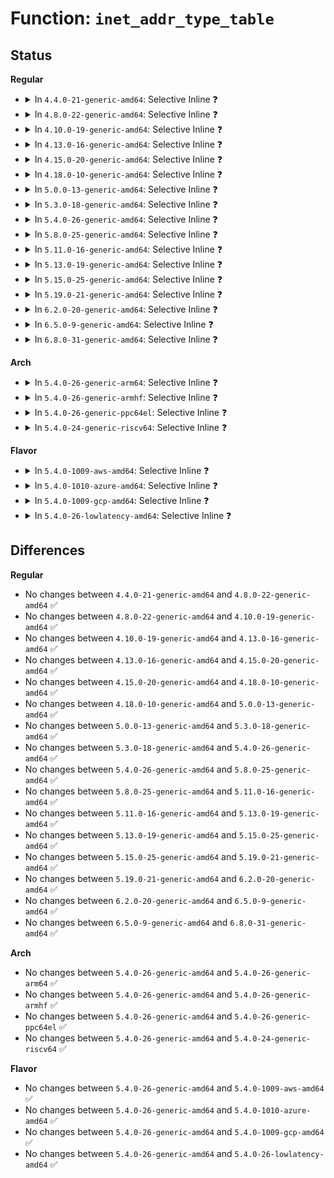 # Function: <code>inet_addr_type_table</code>

## Status
<b>Regular</b>
<ul>
<li>
<details>
<summary>In <code>4.4.0-21-generic-amd64</code>: Selective Inline ❓</summary>

```c
unsigned int inet_addr_type_table(struct net * net, __be32 addr, u32 tb_id)
```

```json
{
  "name": "inet_addr_type_table",
  "collision_type": "Unique Global",
  "inline_type": "Selective",
  "funcs": [
    {
      "addr": 18446744071586816912,
      "name": "inet_addr_type_table",
      "external": true,
      "loc": "net/ipv4/fib_frontend.c:243",
      "file": "net/ipv4/fib_frontend.c",
      "inline": "not declared, inlined",
      "caller_inline": [
        "net/ipv4/fib_frontend.c:ip_rt_ioctl"
      ],
      "caller_func": [
        "net/ipv4/af_inet.c:inet_bind",
        "net/ipv4/fib_semantics.c:fib_create_info",
        "net/ipv4/fib_semantics.c:fib_create_info"
      ]
    }
  ],
  "symbols": [
    {
      "addr": 18446744071586816912,
      "name": "inet_addr_type_table",
      "section": ".text",
      "bind": "STB_GLOBAL",
      "size": 195
    }
  ]
}
```
</details>
</li>
<li>
<details>
<summary>In <code>4.8.0-22-generic-amd64</code>: Selective Inline ❓</summary>

```c
unsigned int inet_addr_type_table(struct net * net, __be32 addr, u32 tb_id)
```

```json
{
  "name": "inet_addr_type_table",
  "collision_type": "Unique Global",
  "inline_type": "Selective",
  "funcs": [
    {
      "addr": 18446744071587270649,
      "name": "inet_addr_type_table",
      "external": true,
      "loc": "net/ipv4/fib_frontend.c:244",
      "file": "net/ipv4/fib_frontend.c",
      "inline": "not declared, inlined",
      "caller_inline": [
        "net/ipv4/fib_frontend.c:ip_rt_ioctl"
      ],
      "caller_func": [
        "net/ipv4/af_inet.c:inet_bind",
        "net/ipv4/fib_semantics.c:fib_create_info",
        "net/ipv4/fib_semantics.c:fib_create_info"
      ]
    }
  ],
  "symbols": [
    {
      "addr": 18446744071587267184,
      "name": "inet_addr_type_table",
      "section": ".text",
      "bind": "STB_GLOBAL",
      "size": 192
    }
  ]
}
```
</details>
</li>
<li>
<details>
<summary>In <code>4.10.0-19-generic-amd64</code>: Selective Inline ❓</summary>

```c
unsigned int inet_addr_type_table(struct net * net, __be32 addr, u32 tb_id)
```

```json
{
  "name": "inet_addr_type_table",
  "collision_type": "Unique Global",
  "inline_type": "Selective",
  "funcs": [
    {
      "addr": 18446744071587471599,
      "name": "inet_addr_type_table",
      "external": true,
      "loc": "net/ipv4/fib_frontend.c:236",
      "file": "net/ipv4/fib_frontend.c",
      "inline": "not declared, inlined",
      "caller_inline": [
        "net/ipv4/fib_frontend.c:ip_rt_ioctl"
      ],
      "caller_func": [
        "net/ipv4/raw.c:raw_bind",
        "net/ipv4/af_inet.c:inet_bind",
        "net/ipv4/fib_semantics.c:fib_create_info",
        "net/ipv4/fib_semantics.c:fib_create_info"
      ]
    }
  ],
  "symbols": [
    {
      "addr": 18446744071587468112,
      "name": "inet_addr_type_table",
      "section": ".text",
      "bind": "STB_GLOBAL",
      "size": 192
    }
  ]
}
```
</details>
</li>
<li>
<details>
<summary>In <code>4.13.0-16-generic-amd64</code>: Selective Inline ❓</summary>

```c
unsigned int inet_addr_type_table(struct net * net, __be32 addr, u32 tb_id)
```

```json
{
  "name": "inet_addr_type_table",
  "collision_type": "Unique Global",
  "inline_type": "Selective",
  "funcs": [
    {
      "addr": 18446744071587608726,
      "name": "inet_addr_type_table",
      "external": true,
      "loc": "net/ipv4/fib_frontend.c:236",
      "file": "net/ipv4/fib_frontend.c",
      "inline": "not declared, inlined",
      "caller_inline": [
        "net/ipv4/fib_frontend.c:ip_rt_ioctl"
      ],
      "caller_func": [
        "net/ipv4/raw.c:raw_bind",
        "net/ipv4/af_inet.c:inet_bind",
        "net/ipv4/fib_semantics.c:fib_create_info",
        "net/ipv4/fib_semantics.c:fib_create_info"
      ]
    }
  ],
  "symbols": [
    {
      "addr": 18446744071587604592,
      "name": "inet_addr_type_table",
      "section": ".text",
      "bind": "STB_GLOBAL",
      "size": 219
    }
  ]
}
```
</details>
</li>
<li>
<details>
<summary>In <code>4.15.0-20-generic-amd64</code>: Selective Inline ❓</summary>

```c
unsigned int inet_addr_type_table(struct net * net, __be32 addr, u32 tb_id)
```

```json
{
  "name": "inet_addr_type_table",
  "collision_type": "Unique Global",
  "inline_type": "Selective",
  "funcs": [
    {
      "addr": 18446744071588132742,
      "name": "inet_addr_type_table",
      "external": true,
      "loc": "net/ipv4/fib_frontend.c:246",
      "file": "net/ipv4/fib_frontend.c",
      "inline": "not declared, inlined",
      "caller_inline": [
        "net/ipv4/fib_frontend.c:ip_rt_ioctl"
      ],
      "caller_func": [
        "net/ipv4/raw.c:raw_bind",
        "net/ipv4/af_inet.c:inet_bind",
        "net/ipv4/fib_semantics.c:fib_create_info",
        "net/ipv4/fib_semantics.c:fib_create_info"
      ]
    }
  ],
  "symbols": [
    {
      "addr": 18446744071588128672,
      "name": "inet_addr_type_table",
      "section": ".text",
      "bind": "STB_GLOBAL",
      "size": 219
    }
  ]
}
```
</details>
</li>
<li>
<details>
<summary>In <code>4.18.0-10-generic-amd64</code>: Selective Inline ❓</summary>

```c
unsigned int inet_addr_type_table(struct net * net, __be32 addr, u32 tb_id)
```

```json
{
  "name": "inet_addr_type_table",
  "collision_type": "Unique Global",
  "inline_type": "Selective",
  "funcs": [
    {
      "addr": 18446744071588487686,
      "name": "inet_addr_type_table",
      "external": true,
      "loc": "net/ipv4/fib_frontend.c:246",
      "file": "net/ipv4/fib_frontend.c",
      "inline": "not declared, inlined",
      "caller_inline": [
        "net/ipv4/fib_frontend.c:ip_rt_ioctl"
      ],
      "caller_func": [
        "net/ipv4/raw.c:raw_bind",
        "net/ipv4/af_inet.c:__inet_bind",
        "net/ipv4/fib_semantics.c:fib_create_info",
        "net/ipv4/fib_semantics.c:fib_create_info",
        "net/ipv4/fib_semantics.c:fib_create_info"
      ]
    }
  ],
  "symbols": [
    {
      "addr": 18446744071588484880,
      "name": "inet_addr_type_table",
      "section": ".text",
      "bind": "STB_GLOBAL",
      "size": 227
    }
  ]
}
```
</details>
</li>
<li>
<details>
<summary>In <code>5.0.0-13-generic-amd64</code>: Selective Inline ❓</summary>

```c
unsigned int inet_addr_type_table(struct net * net, __be32 addr, u32 tb_id)
```

```json
{
  "name": "inet_addr_type_table",
  "collision_type": "Unique Global",
  "inline_type": "Selective",
  "funcs": [
    {
      "addr": 18446744071588682342,
      "name": "inet_addr_type_table",
      "external": true,
      "loc": "net/ipv4/fib_frontend.c:246",
      "file": "net/ipv4/fib_frontend.c",
      "inline": "not declared, inlined",
      "caller_inline": [
        "net/ipv4/fib_frontend.c:ip_rt_ioctl"
      ],
      "caller_func": [
        "net/ipv4/raw.c:raw_bind",
        "net/ipv4/af_inet.c:__inet_bind",
        "net/ipv4/fib_semantics.c:fib_create_info",
        "net/ipv4/fib_semantics.c:fib_create_info",
        "net/ipv4/fib_semantics.c:fib_create_info"
      ]
    }
  ],
  "symbols": [
    {
      "addr": 18446744071588679536,
      "name": "inet_addr_type_table",
      "section": ".text",
      "bind": "STB_GLOBAL",
      "size": 227
    }
  ]
}
```
</details>
</li>
<li>
<details>
<summary>In <code>5.3.0-18-generic-amd64</code>: Selective Inline ❓</summary>

```c
unsigned int inet_addr_type_table(struct net * net, __be32 addr, u32 tb_id)
```

```json
{
  "name": "inet_addr_type_table",
  "collision_type": "Unique Global",
  "inline_type": "Selective",
  "funcs": [
    {
      "addr": 18446744071589093869,
      "name": "inet_addr_type_table",
      "external": true,
      "loc": "net/ipv4/fib_frontend.c:245",
      "file": "net/ipv4/fib_frontend.c",
      "inline": "not declared, inlined",
      "caller_inline": [
        "net/ipv4/fib_frontend.c:ip_rt_ioctl"
      ],
      "caller_func": [
        "net/ipv4/raw.c:raw_bind",
        "net/ipv4/af_inet.c:__inet_bind",
        "net/ipv4/fib_semantics.c:fib_create_info",
        "net/ipv4/fib_semantics.c:fib_create_info",
        "net/ipv4/fib_semantics.c:fib_create_info"
      ]
    }
  ],
  "symbols": [
    {
      "addr": 18446744071589088496,
      "name": "inet_addr_type_table",
      "section": ".text",
      "bind": "STB_GLOBAL",
      "size": 29
    }
  ]
}
```
</details>
</li>
<li>
<details>
<summary>In <code>5.4.0-26-generic-amd64</code>: Selective Inline ❓</summary>

```c
unsigned int inet_addr_type_table(struct net * net, __be32 addr, u32 tb_id)
```

```json
{
  "name": "inet_addr_type_table",
  "collision_type": "Unique Global",
  "inline_type": "Selective",
  "funcs": [
    {
      "addr": 18446744071589318045,
      "name": "inet_addr_type_table",
      "external": true,
      "loc": "net/ipv4/fib_frontend.c:246",
      "file": "net/ipv4/fib_frontend.c",
      "inline": "not declared, inlined",
      "caller_inline": [
        "net/ipv4/fib_frontend.c:ip_rt_ioctl"
      ],
      "caller_func": [
        "net/ipv4/raw.c:raw_bind",
        "net/ipv4/af_inet.c:__inet_bind",
        "net/ipv4/fib_semantics.c:fib_create_info",
        "net/ipv4/fib_semantics.c:fib_create_info",
        "net/ipv4/fib_semantics.c:fib_create_info"
      ]
    }
  ],
  "symbols": [
    {
      "addr": 18446744071589312656,
      "name": "inet_addr_type_table",
      "section": ".text",
      "bind": "STB_GLOBAL",
      "size": 29
    }
  ]
}
```
</details>
</li>
<li>
<details>
<summary>In <code>5.8.0-25-generic-amd64</code>: Selective Inline ❓</summary>

```c
unsigned int inet_addr_type_table(struct net * net, __be32 addr, u32 tb_id)
```

```json
{
  "name": "inet_addr_type_table",
  "collision_type": "Unique Global",
  "inline_type": "Selective",
  "funcs": [
    {
      "addr": 18446744071590293445,
      "name": "inet_addr_type_table",
      "external": true,
      "loc": "net/ipv4/fib_frontend.c:236",
      "file": "net/ipv4/fib_frontend.c",
      "inline": "not declared, inlined",
      "caller_inline": [
        "net/ipv4/fib_frontend.c:rtentry_to_fib_config"
      ],
      "caller_func": [
        "net/ipv4/raw.c:raw_bind",
        "net/ipv4/af_inet.c:__inet_bind",
        "net/ipv4/fib_semantics.c:fib_create_info",
        "net/ipv4/fib_semantics.c:fib_create_info"
      ]
    }
  ],
  "symbols": [
    {
      "addr": 18446744071590292640,
      "name": "inet_addr_type_table",
      "section": ".text",
      "bind": "STB_GLOBAL",
      "size": 22
    }
  ]
}
```
</details>
</li>
<li>
<details>
<summary>In <code>5.11.0-16-generic-amd64</code>: Selective Inline ❓</summary>

```c
unsigned int inet_addr_type_table(struct net * net, __be32 addr, u32 tb_id)
```

```json
{
  "name": "inet_addr_type_table",
  "collision_type": "Unique Global",
  "inline_type": "Selective",
  "funcs": [
    {
      "addr": 18446744071590346394,
      "name": "inet_addr_type_table",
      "external": true,
      "loc": "net/ipv4/fib_frontend.c:236",
      "file": "net/ipv4/fib_frontend.c",
      "inline": "not declared, inlined",
      "caller_inline": [
        "net/ipv4/fib_frontend.c:rtentry_to_fib_config"
      ],
      "caller_func": [
        "net/ipv4/raw.c:raw_bind",
        "net/ipv4/af_inet.c:__inet_bind",
        "net/ipv4/fib_semantics.c:fib_create_info",
        "net/ipv4/fib_semantics.c:fib_create_info",
        "net/ipv4/fib_semantics.c:fib_create_info"
      ]
    }
  ],
  "symbols": [
    {
      "addr": 18446744071590345568,
      "name": "inet_addr_type_table",
      "section": ".text",
      "bind": "STB_GLOBAL",
      "size": 22
    }
  ]
}
```
</details>
</li>
<li>
<details>
<summary>In <code>5.13.0-19-generic-amd64</code>: Selective Inline ❓</summary>

```c
unsigned int inet_addr_type_table(struct net * net, __be32 addr, u32 tb_id)
```

```json
{
  "name": "inet_addr_type_table",
  "collision_type": "Unique Global",
  "inline_type": "Selective",
  "funcs": [
    {
      "addr": 18446744071590262186,
      "name": "inet_addr_type_table",
      "external": true,
      "loc": "net/ipv4/fib_frontend.c:236",
      "file": "net/ipv4/fib_frontend.c",
      "inline": "not declared, inlined",
      "caller_inline": [
        "net/ipv4/fib_frontend.c:rtentry_to_fib_config"
      ],
      "caller_func": [
        "net/ipv4/raw.c:raw_bind",
        "net/ipv4/af_inet.c:__inet_bind",
        "net/ipv4/fib_semantics.c:fib_create_info",
        "net/ipv4/fib_semantics.c:fib_create_info",
        "net/ipv4/fib_semantics.c:fib_create_info"
      ]
    }
  ],
  "symbols": [
    {
      "addr": 18446744071590261360,
      "name": "inet_addr_type_table",
      "section": ".text",
      "bind": "STB_GLOBAL",
      "size": 22
    }
  ]
}
```
</details>
</li>
<li>
<details>
<summary>In <code>5.15.0-25-generic-amd64</code>: Selective Inline ❓</summary>

```c
unsigned int inet_addr_type_table(struct net * net, __be32 addr, u32 tb_id)
```

```json
{
  "name": "inet_addr_type_table",
  "collision_type": "Unique Global",
  "inline_type": "Selective",
  "funcs": [
    {
      "addr": 18446744071591046826,
      "name": "inet_addr_type_table",
      "external": true,
      "loc": "net/ipv4/fib_frontend.c:236",
      "file": "net/ipv4/fib_frontend.c",
      "inline": "not declared, inlined",
      "caller_inline": [
        "net/ipv4/fib_frontend.c:rtentry_to_fib_config"
      ],
      "caller_func": [
        "net/ipv4/raw.c:raw_bind",
        "net/ipv4/af_inet.c:__inet_bind",
        "net/ipv4/fib_semantics.c:fib_create_info",
        "net/ipv4/fib_semantics.c:fib_create_info"
      ]
    }
  ],
  "symbols": [
    {
      "addr": 18446744071591046000,
      "name": "inet_addr_type_table",
      "section": ".text",
      "bind": "STB_GLOBAL",
      "size": 22
    }
  ]
}
```
</details>
</li>
<li>
<details>
<summary>In <code>5.19.0-21-generic-amd64</code>: Selective Inline ❓</summary>

```c
unsigned int inet_addr_type_table(struct net * net, __be32 addr, u32 tb_id)
```

```json
{
  "name": "inet_addr_type_table",
  "collision_type": "Unique Global",
  "inline_type": "Selective",
  "funcs": [
    {
      "addr": 18446744071592695304,
      "name": "inet_addr_type_table",
      "external": true,
      "loc": "net/ipv4/fib_frontend.c:237",
      "file": "net/ipv4/fib_frontend.c",
      "inline": "not declared, inlined",
      "caller_inline": [
        "net/ipv4/fib_frontend.c:rtentry_to_fib_config"
      ],
      "caller_func": [
        "net/ipv4/raw.c:raw_bind",
        "net/ipv4/af_inet.c:__inet_bind",
        "net/ipv4/fib_semantics.c:fib_create_info",
        "net/ipv4/fib_semantics.c:fib_create_info",
        "net/ipv4/ping.c:ping_check_bind_addr"
      ]
    }
  ],
  "symbols": [
    {
      "addr": 18446744071592694464,
      "name": "inet_addr_type_table",
      "section": ".text",
      "bind": "STB_GLOBAL",
      "size": 34
    }
  ]
}
```
</details>
</li>
<li>
<details>
<summary>In <code>6.2.0-20-generic-amd64</code>: Selective Inline ❓</summary>

```c
unsigned int inet_addr_type_table(struct net * net, __be32 addr, u32 tb_id)
```

```json
{
  "name": "inet_addr_type_table",
  "collision_type": "Unique Global",
  "inline_type": "Selective",
  "funcs": [
    {
      "addr": 18446744071594564472,
      "name": "inet_addr_type_table",
      "external": true,
      "loc": "net/ipv4/fib_frontend.c:237",
      "file": "net/ipv4/fib_frontend.c",
      "inline": "not declared, inlined",
      "caller_inline": [
        "net/ipv4/fib_frontend.c:rtentry_to_fib_config"
      ],
      "caller_func": [
        "net/ipv4/raw.c:raw_bind",
        "net/ipv4/af_inet.c:__inet_bind",
        "net/ipv4/fib_semantics.c:fib_create_info",
        "net/ipv4/fib_semantics.c:fib_create_info",
        "net/ipv4/ping.c:ping_check_bind_addr"
      ]
    }
  ],
  "symbols": [
    {
      "addr": 18446744071594563616,
      "name": "inet_addr_type_table",
      "section": ".text",
      "bind": "STB_GLOBAL",
      "size": 34
    }
  ]
}
```
</details>
</li>
<li>
<details>
<summary>In <code>6.5.0-9-generic-amd64</code>: Selective Inline ❓</summary>

```c
unsigned int inet_addr_type_table(struct net * net, __be32 addr, u32 tb_id)
```

```json
{
  "name": "inet_addr_type_table",
  "collision_type": "Unique Global",
  "inline_type": "Selective",
  "funcs": [
    {
      "addr": 18446744071594956285,
      "name": "inet_addr_type_table",
      "external": true,
      "loc": "net/ipv4/fib_frontend.c:237",
      "file": "net/ipv4/fib_frontend.c",
      "inline": "not declared, inlined",
      "caller_inline": [
        "net/ipv4/fib_frontend.c:rtentry_to_fib_config"
      ],
      "caller_func": [
        "net/ipv4/raw.c:raw_bind",
        "net/ipv4/af_inet.c:__inet_bind",
        "net/ipv4/fib_semantics.c:fib_create_info",
        "net/ipv4/fib_semantics.c:fib_create_info",
        "net/ipv4/ping.c:ping_check_bind_addr"
      ]
    }
  ],
  "symbols": [
    {
      "addr": 18446744071594955408,
      "name": "inet_addr_type_table",
      "section": ".text",
      "bind": "STB_GLOBAL",
      "size": 34
    }
  ]
}
```
</details>
</li>
<li>
<details>
<summary>In <code>6.8.0-31-generic-amd64</code>: Selective Inline ❓</summary>

```c
unsigned int inet_addr_type_table(struct net * net, __be32 addr, u32 tb_id)
```

```json
{
  "name": "inet_addr_type_table",
  "collision_type": "Unique Global",
  "inline_type": "Selective",
  "funcs": [
    {
      "addr": 18446744071595768764,
      "name": "inet_addr_type_table",
      "external": true,
      "loc": "net/ipv4/fib_frontend.c:237",
      "file": "net/ipv4/fib_frontend.c",
      "inline": "not declared, inlined",
      "caller_inline": [
        "net/ipv4/fib_frontend.c:rtentry_to_fib_config"
      ],
      "caller_func": [
        "net/ipv4/raw.c:raw_bind",
        "net/ipv4/af_inet.c:__inet_bind",
        "net/ipv4/fib_semantics.c:fib_create_info",
        "net/ipv4/fib_semantics.c:fib_create_info",
        "net/ipv4/ping.c:ping_check_bind_addr"
      ]
    }
  ],
  "symbols": [
    {
      "addr": 18446744071595767840,
      "name": "inet_addr_type_table",
      "section": ".text",
      "bind": "STB_GLOBAL",
      "size": 34
    }
  ]
}
```
</details>
</li>
</ul>
<b>Arch</b>
<ul>
<li>
<details>
<summary>In <code>5.4.0-26-generic-arm64</code>: Selective Inline ❓</summary>

```c
unsigned int inet_addr_type_table(struct net * net, __be32 addr, u32 tb_id)
```

```json
{
  "name": "inet_addr_type_table",
  "collision_type": "Unique Global",
  "inline_type": "Selective",
  "funcs": [
    {
      "addr": 18446603336502953196,
      "name": "inet_addr_type_table",
      "external": true,
      "loc": "net/ipv4/fib_frontend.c:246",
      "file": "net/ipv4/fib_frontend.c",
      "inline": "not declared, inlined",
      "caller_inline": [
        "net/ipv4/fib_frontend.c:rtentry_to_fib_config"
      ],
      "caller_func": [
        "net/ipv4/raw.c:raw_bind",
        "net/ipv4/af_inet.c:__inet_bind",
        "net/ipv4/fib_semantics.c:fib_create_info",
        "net/ipv4/fib_semantics.c:fib_create_info"
      ]
    }
  ],
  "symbols": [
    {
      "addr": 18446603336502949736,
      "name": "inet_addr_type_table",
      "section": ".text",
      "bind": "STB_GLOBAL",
      "size": 72
    }
  ]
}
```
</details>
</li>
<li>
<details>
<summary>In <code>5.4.0-26-generic-armhf</code>: Selective Inline ❓</summary>

```c
unsigned int inet_addr_type_table(struct net * net, __be32 addr, u32 tb_id)
```

```json
{
  "name": "inet_addr_type_table",
  "collision_type": "Unique Global",
  "inline_type": "Selective",
  "funcs": [
    {
      "addr": 3235641560,
      "name": "inet_addr_type_table",
      "external": true,
      "loc": "net/ipv4/fib_frontend.c:246",
      "file": "net/ipv4/fib_frontend.c",
      "inline": "not declared, inlined",
      "caller_inline": [
        "net/ipv4/fib_frontend.c:rtentry_to_fib_config"
      ],
      "caller_func": [
        "net/ipv4/raw.c:raw_bind",
        "net/ipv4/af_inet.c:__inet_bind",
        "net/ipv4/fib_semantics.c:fib_create_info",
        "net/ipv4/fib_semantics.c:fib_create_info",
        "net/ipv4/fib_semantics.c:fib_create_info"
      ]
    }
  ],
  "symbols": [
    {
      "addr": 3235643140,
      "name": "inet_addr_type_table",
      "section": ".text",
      "bind": "STB_GLOBAL",
      "size": 336
    }
  ]
}
```
</details>
</li>
<li>
<details>
<summary>In <code>5.4.0-26-generic-ppc64el</code>: Selective Inline ❓</summary>

```c
unsigned int inet_addr_type_table(struct net * net, __be32 addr, u32 tb_id)
```

```json
{
  "name": "inet_addr_type_table",
  "collision_type": "Unique Global",
  "inline_type": "Selective",
  "funcs": [
    {
      "addr": 13835058055296632268,
      "name": "inet_addr_type_table",
      "external": true,
      "loc": "net/ipv4/fib_frontend.c:246",
      "file": "net/ipv4/fib_frontend.c",
      "inline": "not declared, inlined",
      "caller_inline": [
        "net/ipv4/fib_frontend.c:ip_rt_ioctl"
      ],
      "caller_func": [
        "net/ipv4/raw.c:raw_bind",
        "net/ipv4/af_inet.c:__inet_bind",
        "net/ipv4/af_inet.c:__inet_bind",
        "net/ipv4/fib_semantics.c:fib_create_info",
        "net/ipv4/fib_semantics.c:fib_create_info",
        "net/ipv4/fib_semantics.c:fib_create_info"
      ]
    }
  ],
  "symbols": [
    {
      "addr": 13835058055296623632,
      "name": "inet_addr_type_table",
      "section": ".text",
      "bind": "STB_GLOBAL",
      "size": 36
    }
  ]
}
```
</details>
</li>
<li>
<details>
<summary>In <code>5.4.0-24-generic-riscv64</code>: Selective Inline ❓</summary>

```c
unsigned int inet_addr_type_table(struct net * net, __be32 addr, u32 tb_id)
```

```json
{
  "name": "inet_addr_type_table",
  "collision_type": "Unique Global",
  "inline_type": "Selective",
  "funcs": [
    {
      "addr": 18446743936279036382,
      "name": "inet_addr_type_table",
      "external": true,
      "loc": "net/ipv4/fib_frontend.c:246",
      "file": "net/ipv4/fib_frontend.c",
      "inline": "not declared, inlined",
      "caller_inline": [
        "net/ipv4/fib_frontend.c:rtentry_to_fib_config"
      ],
      "caller_func": [
        "net/ipv4/raw.c:raw_bind",
        "net/ipv4/af_inet.c:__inet_bind",
        "net/ipv4/af_inet.c:__inet_bind",
        "net/ipv4/fib_semantics.c:fib_create_info",
        "net/ipv4/fib_semantics.c:fib_create_info",
        "net/ipv4/fib_semantics.c:fib_create_info"
      ]
    }
  ],
  "symbols": [
    {
      "addr": 18446743936279032838,
      "name": "inet_addr_type_table",
      "section": ".text",
      "bind": "STB_GLOBAL",
      "size": 62
    }
  ]
}
```
</details>
</li>
</ul>
<b>Flavor</b>
<ul>
<li>
<details>
<summary>In <code>5.4.0-1009-aws-amd64</code>: Selective Inline ❓</summary>

```c
unsigned int inet_addr_type_table(struct net * net, __be32 addr, u32 tb_id)
```

```json
{
  "name": "inet_addr_type_table",
  "collision_type": "Unique Global",
  "inline_type": "Selective",
  "funcs": [
    {
      "addr": 18446744071588924221,
      "name": "inet_addr_type_table",
      "external": true,
      "loc": "net/ipv4/fib_frontend.c:246",
      "file": "net/ipv4/fib_frontend.c",
      "inline": "not declared, inlined",
      "caller_inline": [
        "net/ipv4/fib_frontend.c:ip_rt_ioctl"
      ],
      "caller_func": [
        "net/ipv4/raw.c:raw_bind",
        "net/ipv4/af_inet.c:__inet_bind",
        "net/ipv4/fib_semantics.c:fib_create_info",
        "net/ipv4/fib_semantics.c:fib_create_info",
        "net/ipv4/fib_semantics.c:fib_create_info"
      ]
    }
  ],
  "symbols": [
    {
      "addr": 18446744071588918832,
      "name": "inet_addr_type_table",
      "section": ".text",
      "bind": "STB_GLOBAL",
      "size": 29
    }
  ]
}
```
</details>
</li>
<li>
<details>
<summary>In <code>5.4.0-1010-azure-amd64</code>: Selective Inline ❓</summary>

```c
unsigned int inet_addr_type_table(struct net * net, __be32 addr, u32 tb_id)
```

```json
{
  "name": "inet_addr_type_table",
  "collision_type": "Unique Global",
  "inline_type": "Selective",
  "funcs": [
    {
      "addr": 18446744071588636157,
      "name": "inet_addr_type_table",
      "external": true,
      "loc": "net/ipv4/fib_frontend.c:246",
      "file": "net/ipv4/fib_frontend.c",
      "inline": "not declared, inlined",
      "caller_inline": [
        "net/ipv4/fib_frontend.c:ip_rt_ioctl"
      ],
      "caller_func": [
        "net/ipv4/raw.c:raw_bind",
        "net/ipv4/af_inet.c:__inet_bind",
        "net/ipv4/fib_semantics.c:fib_create_info",
        "net/ipv4/fib_semantics.c:fib_create_info",
        "net/ipv4/fib_semantics.c:fib_create_info"
      ]
    }
  ],
  "symbols": [
    {
      "addr": 18446744071588630768,
      "name": "inet_addr_type_table",
      "section": ".text",
      "bind": "STB_GLOBAL",
      "size": 29
    }
  ]
}
```
</details>
</li>
<li>
<details>
<summary>In <code>5.4.0-1009-gcp-amd64</code>: Selective Inline ❓</summary>

```c
unsigned int inet_addr_type_table(struct net * net, __be32 addr, u32 tb_id)
```

```json
{
  "name": "inet_addr_type_table",
  "collision_type": "Unique Global",
  "inline_type": "Selective",
  "funcs": [
    {
      "addr": 18446744071589360605,
      "name": "inet_addr_type_table",
      "external": true,
      "loc": "net/ipv4/fib_frontend.c:246",
      "file": "net/ipv4/fib_frontend.c",
      "inline": "not declared, inlined",
      "caller_inline": [
        "net/ipv4/fib_frontend.c:ip_rt_ioctl"
      ],
      "caller_func": [
        "net/ipv4/raw.c:raw_bind",
        "net/ipv4/af_inet.c:__inet_bind",
        "net/ipv4/fib_semantics.c:fib_create_info",
        "net/ipv4/fib_semantics.c:fib_create_info",
        "net/ipv4/fib_semantics.c:fib_create_info"
      ]
    }
  ],
  "symbols": [
    {
      "addr": 18446744071589355216,
      "name": "inet_addr_type_table",
      "section": ".text",
      "bind": "STB_GLOBAL",
      "size": 29
    }
  ]
}
```
</details>
</li>
<li>
<details>
<summary>In <code>5.4.0-26-lowlatency-amd64</code>: Selective Inline ❓</summary>

```c
unsigned int inet_addr_type_table(struct net * net, __be32 addr, u32 tb_id)
```

```json
{
  "name": "inet_addr_type_table",
  "collision_type": "Unique Global",
  "inline_type": "Selective",
  "funcs": [
    {
      "addr": 18446744071589403441,
      "name": "inet_addr_type_table",
      "external": true,
      "loc": "net/ipv4/fib_frontend.c:246",
      "file": "net/ipv4/fib_frontend.c",
      "inline": "not declared, inlined",
      "caller_inline": [
        "net/ipv4/fib_frontend.c:ip_rt_ioctl"
      ],
      "caller_func": [
        "net/ipv4/raw.c:raw_bind",
        "net/ipv4/af_inet.c:__inet_bind",
        "net/ipv4/fib_semantics.c:fib_create_info",
        "net/ipv4/fib_semantics.c:fib_create_info",
        "net/ipv4/fib_semantics.c:fib_create_info"
      ]
    }
  ],
  "symbols": [
    {
      "addr": 18446744071589397728,
      "name": "inet_addr_type_table",
      "section": ".text",
      "bind": "STB_GLOBAL",
      "size": 29
    }
  ]
}
```
</details>
</li>
</ul>

## Differences
<b>Regular</b>
<ul>
<li>
No changes between <code>4.4.0-21-generic-amd64</code> and <code>4.8.0-22-generic-amd64</code> ✅
</li>
<li>
No changes between <code>4.8.0-22-generic-amd64</code> and <code>4.10.0-19-generic-amd64</code> ✅
</li>
<li>
No changes between <code>4.10.0-19-generic-amd64</code> and <code>4.13.0-16-generic-amd64</code> ✅
</li>
<li>
No changes between <code>4.13.0-16-generic-amd64</code> and <code>4.15.0-20-generic-amd64</code> ✅
</li>
<li>
No changes between <code>4.15.0-20-generic-amd64</code> and <code>4.18.0-10-generic-amd64</code> ✅
</li>
<li>
No changes between <code>4.18.0-10-generic-amd64</code> and <code>5.0.0-13-generic-amd64</code> ✅
</li>
<li>
No changes between <code>5.0.0-13-generic-amd64</code> and <code>5.3.0-18-generic-amd64</code> ✅
</li>
<li>
No changes between <code>5.3.0-18-generic-amd64</code> and <code>5.4.0-26-generic-amd64</code> ✅
</li>
<li>
No changes between <code>5.4.0-26-generic-amd64</code> and <code>5.8.0-25-generic-amd64</code> ✅
</li>
<li>
No changes between <code>5.8.0-25-generic-amd64</code> and <code>5.11.0-16-generic-amd64</code> ✅
</li>
<li>
No changes between <code>5.11.0-16-generic-amd64</code> and <code>5.13.0-19-generic-amd64</code> ✅
</li>
<li>
No changes between <code>5.13.0-19-generic-amd64</code> and <code>5.15.0-25-generic-amd64</code> ✅
</li>
<li>
No changes between <code>5.15.0-25-generic-amd64</code> and <code>5.19.0-21-generic-amd64</code> ✅
</li>
<li>
No changes between <code>5.19.0-21-generic-amd64</code> and <code>6.2.0-20-generic-amd64</code> ✅
</li>
<li>
No changes between <code>6.2.0-20-generic-amd64</code> and <code>6.5.0-9-generic-amd64</code> ✅
</li>
<li>
No changes between <code>6.5.0-9-generic-amd64</code> and <code>6.8.0-31-generic-amd64</code> ✅
</li>
</ul>
<b>Arch</b>
<ul>
<li>
No changes between <code>5.4.0-26-generic-amd64</code> and <code>5.4.0-26-generic-arm64</code> ✅
</li>
<li>
No changes between <code>5.4.0-26-generic-amd64</code> and <code>5.4.0-26-generic-armhf</code> ✅
</li>
<li>
No changes between <code>5.4.0-26-generic-amd64</code> and <code>5.4.0-26-generic-ppc64el</code> ✅
</li>
<li>
No changes between <code>5.4.0-26-generic-amd64</code> and <code>5.4.0-24-generic-riscv64</code> ✅
</li>
</ul>
<b>Flavor</b>
<ul>
<li>
No changes between <code>5.4.0-26-generic-amd64</code> and <code>5.4.0-1009-aws-amd64</code> ✅
</li>
<li>
No changes between <code>5.4.0-26-generic-amd64</code> and <code>5.4.0-1010-azure-amd64</code> ✅
</li>
<li>
No changes between <code>5.4.0-26-generic-amd64</code> and <code>5.4.0-1009-gcp-amd64</code> ✅
</li>
<li>
No changes between <code>5.4.0-26-generic-amd64</code> and <code>5.4.0-26-lowlatency-amd64</code> ✅
</li>
</ul>
